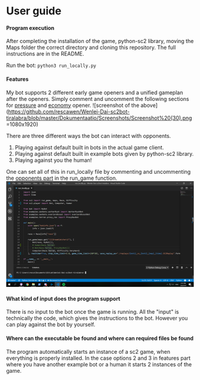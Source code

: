 # User guide

#### Program execution

After completing the installation of the game, python-sc2 library, moving the Maps folder the correct directory and cloning this repository. The full instructions are in the README.

Run the bot: `python3 run_locally.py`

#### Features

My bot supports 2 different early game openers and a unified gameplan after the openers. Simply comment and uncomment the following sections for [pressure](https://github.com/rescawen/Wenlei-Dai-sc2bot-tiralabra/blob/master/bot/main.py#L82) and [economy](https://github.com/rescawen/Wenlei-Dai-sc2bot-tiralabra/blob/master/bot/main.py#L104) opener. 
![screenshot of the above](https://github.com/rescawen/Wenlei-Dai-sc2bot-tiralabra/blob/master/Dokumentaatio/Screenshots/Screenshot%20(30).png =1080x1920)

There are three different ways the bot can interact with opponents. 

1. Playing against default built in bots in the actual game client.
2. Playing against default built in example bots given by python-sc2 library.
3. Playing against you the human!

One can set all of this in run_locally file by commenting and uncommenting the [opponents part](https://github.com/rescawen/Wenlei-Dai-sc2bot-tiralabra/blob/master/run_locally.py#L22) in the run_game function. 
![screen of the above](https://github.com/rescawen/Wenlei-Dai-sc2bot-tiralabra/blob/master/Dokumentaatio/Screenshots/Screenshot%20(29).png)

#### What kind of input does the program support

There is no input to the bot once the game is running. All the "input" is technically the code, which gives the instructions to the bot. However you can play against the bot by yourself. 

#### Where can the executable be found and where can required files be found

The program automatically starts an instance of a sc2 game, when everything is properly installed. In the case options 2 and 3 in features part where you have another example bot or a human it starts 2 instances of the game.

